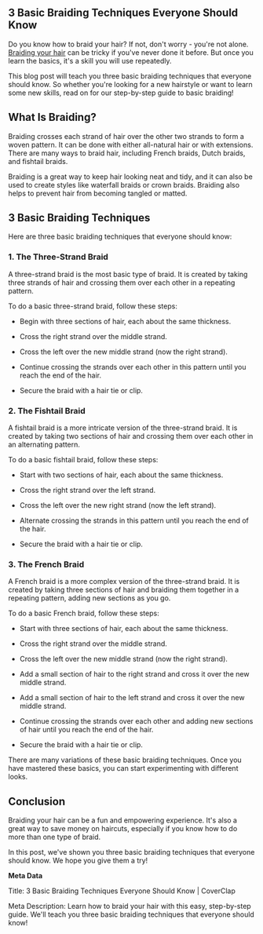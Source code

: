 ---
---

## **3 Basic Braiding Techniques Everyone Should Know**

Do you know how to braid your hair? If not, don't worry - you're not alone. [Braiding your hair](https://coverclap.com) can be tricky if you've never done it before. But once you learn the basics, it's a skill you will use repeatedly.

This blog post will teach you three basic braiding techniques that everyone should know. So whether you're looking for a new hairstyle or want to learn some new skills, read on for our step-by-step guide to basic braiding!

## **What Is Braiding?**

Braiding crosses each strand of hair over the other two strands to form a woven pattern. It can be done with either all-natural hair or with extensions. There are many ways to braid hair, including French braids, Dutch braids, and fishtail braids.

Braiding is a great way to keep hair looking neat and tidy, and it can also be used to create styles like waterfall braids or crown braids. Braiding also helps to prevent hair from becoming tangled or matted.

## **3 Basic Braiding Techniques**

Here are three basic braiding techniques that everyone should know:

### **1\. The Three-Strand Braid**

A three-strand braid is the most basic type of braid. It is created by taking three strands of hair and crossing them over each other in a repeating pattern.

To do a basic three-strand braid, follow these steps:

*   Begin with three sections of hair, each about the same thickness.
    
*   Cross the right strand over the middle strand.
    
*   Cross the left over the new middle strand (now the right strand).
    
*   Continue crossing the strands over each other in this pattern until you reach the end of the hair.
    
*   Secure the braid with a hair tie or clip.
    

### **2\. The Fishtail Braid**

A fishtail braid is a more intricate version of the three-strand braid. It is created by taking two sections of hair and crossing them over each other in an alternating pattern.

To do a basic fishtail braid, follow these steps:

*   Start with two sections of hair, each about the same thickness.
    
*   Cross the right strand over the left strand.
    
*   Cross the left over the new right strand (now the left strand).
    
*   Alternate crossing the strands in this pattern until you reach the end of the hair.
    
*   Secure the braid with a hair tie or clip.
    

### **3\. The French Braid**

A French braid is a more complex version of the three-strand braid. It is created by taking three sections of hair and braiding them together in a repeating pattern, adding new sections as you go.

To do a basic French braid, follow these steps:

*   Start with three sections of hair, each about the same thickness.
    
*   Cross the right strand over the middle strand.
    
*   Cross the left over the new middle strand (now the right strand).
    
*   Add a small section of hair to the right strand and cross it over the new middle strand.
    
*   Add a small section of hair to the left strand and cross it over the new middle strand.
    
*   Continue crossing the strands over each other and adding new sections of hair until you reach the end of the hair.
    
*   Secure the braid with a hair tie or clip.
    

There are many variations of these basic braiding techniques. Once you have mastered these basics, you can start experimenting with different looks.

## **Conclusion**

Braiding your hair can be a fun and empowering experience. It's also a great way to save money on haircuts, especially if you know how to do more than one type of braid.

In this post, we've shown you three basic braiding techniques that everyone should know. We hope you give them a try!

**Meta Data**

Title: 3 Basic Braiding Techniques Everyone Should Know | CoverClap

Meta Description: Learn how to braid your hair with this easy, step-by-step guide. We'll teach you three basic braiding techniques that everyone should know!